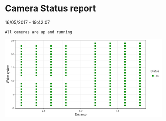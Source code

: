 Camera Status report
================
16/05/2017 - 19:42:07

    All cameras are up and running

![](camreport_files/figure-markdown_github/unnamed-chunk-2-1.png)
